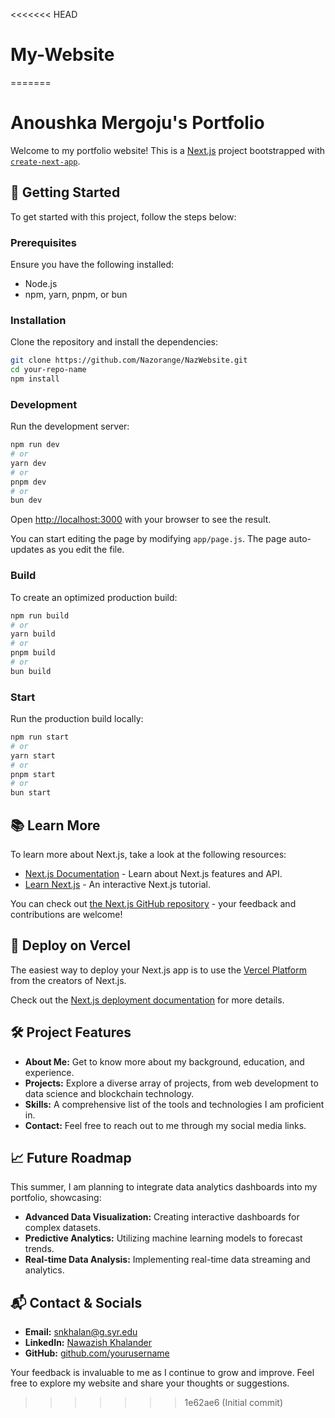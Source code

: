 <<<<<<< HEAD
# My-Website
=======
# Anoushka Mergoju's Portfolio

Welcome to my portfolio website! This is a [Next.js](https://nextjs.org/) project bootstrapped with [`create-next-app`](https://github.com/vercel/next.js/tree/canary/packages/create-next-app).

## 🌟 Getting Started

To get started with this project, follow the steps below:

### Prerequisites

Ensure you have the following installed:
- Node.js
- npm, yarn, pnpm, or bun

### Installation

Clone the repository and install the dependencies:

```bash
git clone https://github.com/Nazorange/NazWebsite.git
cd your-repo-name
npm install
```

### Development

Run the development server:

```bash
npm run dev
# or
yarn dev
# or
pnpm dev
# or
bun dev
```

Open [http://localhost:3000](http://localhost:3000) with your browser to see the result.

You can start editing the page by modifying `app/page.js`. The page auto-updates as you edit the file.

### Build

To create an optimized production build:

```bash
npm run build
# or
yarn build
# or
pnpm build
# or
bun build
```

### Start

Run the production build locally:

```bash
npm run start
# or
yarn start
# or
pnpm start
# or
bun start
```

## 📚 Learn More

To learn more about Next.js, take a look at the following resources:
- [Next.js Documentation](https://nextjs.org/docs) - Learn about Next.js features and API.
- [Learn Next.js](https://nextjs.org/learn) - An interactive Next.js tutorial.

You can check out [the Next.js GitHub repository](https://github.com/vercel/next.js/) - your feedback and contributions are welcome!

## 🚀 Deploy on Vercel

The easiest way to deploy your Next.js app is to use the [Vercel Platform](https://vercel.com/new?utm_medium=default-template&filter=next.js&utm_source=create-next-app&utm_campaign=create-next-app-readme) from the creators of Next.js.

Check out the [Next.js deployment documentation](https://nextjs.org/docs/deployment) for more details.

## 🛠️ Project Features

- **About Me:** Get to know more about my background, education, and experience.
- **Projects:** Explore a diverse array of projects, from web development to data science and blockchain technology.
- **Skills:** A comprehensive list of the tools and technologies I am proficient in.
- **Contact:** Feel free to reach out to me through my social media links.

## 📈 Future Roadmap

This summer, I am planning to integrate data analytics dashboards into my portfolio, showcasing:
- **Advanced Data Visualization:** Creating interactive dashboards for complex datasets.
- **Predictive Analytics:** Utilizing machine learning models to forecast trends.
- **Real-time Data Analysis:** Implementing real-time data streaming and analytics.

## 📬 Contact & Socials

- **Email:** [snkhalan@g.syr.edu](mailto:snkhalan@g.syr.edu)
- **LinkedIn:** [Nawazish Khalander](https://www.linkedin.com/in/nawazish-khalander)
- **GitHub:** [github.com/yourusername](https://github.com/Nazorange)


Your feedback is invaluable to me as I continue to grow and improve. Feel free to explore my website and share your thoughts or suggestions.

>>>>>>> 1e62ae6 (Initial commit)
